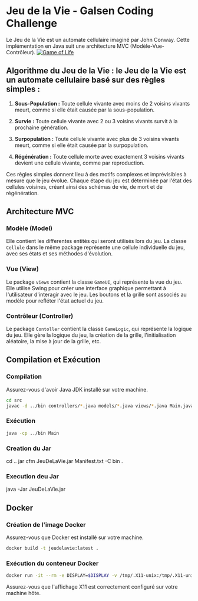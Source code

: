 # Jeu de la Vie - Galsen Coding Challenge

Le Jeu de la Vie est un automate cellulaire imaginé par John Conway. Cette implémentation en Java suit une architecture MVC (Modèle-Vue-Contrôleur).
[![Game of Life]("./JeuDeLaVie.png")]("")

## Algorithme du Jeu de la Vie : le Jeu de la Vie est un automate cellulaire basé sur des règles simples :

1. **Sous-Population :** Toute cellule vivante avec moins de 2 voisins vivants meurt, comme si elle était causée par la sous-population.

2. **Survie :** Toute cellule vivante avec 2 ou 3 voisins vivants survit à la prochaine génération.

3. **Surpopulation :** Toute cellule vivante avec plus de 3 voisins vivants meurt, comme si elle était causée par la surpopulation.

4. **Régénération :** Toute cellule morte avec exactement 3 voisins vivants devient une cellule vivante, comme par reproduction.

Ces règles simples donnent lieu à des motifs complexes et imprévisibles à mesure que le jeu évolue. Chaque étape du jeu est déterminée par l'état des cellules voisines, créant ainsi des schémas de vie, de mort et de régénération.

## Architecture MVC

### Modèle (Model)
Elle contient les differentes entités qui seront utilisés lors du jeu. La classe `Cellule` dans le même package représente une cellule individuelle du jeu, avec ses états et ses méthodes d'évolution.

### Vue (View)

Le package `views` contient la classe `GameUI`, qui représente la vue du jeu. Elle utilise Swing pour créer une interface graphique permettant à l'utilisateur d'interagir avec le jeu. Les boutons et la grille sont associés au modèle pour refléter l'état actuel du jeu.

### Contrôleur (Controller)

Le package `Contoller` contient la classe `GameLogic`, qui représente la logique du jeu. Elle gère la logique du jeu, la création de la grille, l'initialisation aléatoire, la mise à jour de la grille, etc.

## Compilation et Exécution

### Compilation

Assurez-vous d'avoir Java JDK installé sur votre machine.

```bash
cd src
javac -d ../bin controllers/*.java models/*.java views/*.java Main.java

```

### Exécution

```bash
java -cp ../bin Main
```
### Creation du Jar 
cd ..
jar cfm JeuDeLaVie.jar Manifest.txt -C bin .

### Execution deu Jar
java -Jar JeuDeLaVie.jar

## Docker

### Création de l'image Docker

Assurez-vous que Docker est installé sur votre machine.

```bash
docker build -t jeudelavie:latest .
```

### Exécution du conteneur Docker

```bash
docker run -it --rm -e DISPLAY=$DISPLAY -v /tmp/.X11-unix:/tmp/.X11-unix jeudelavie:latest
```

Assurez-vous que l'affichage X11 est correctement configuré sur votre machine hôte.


